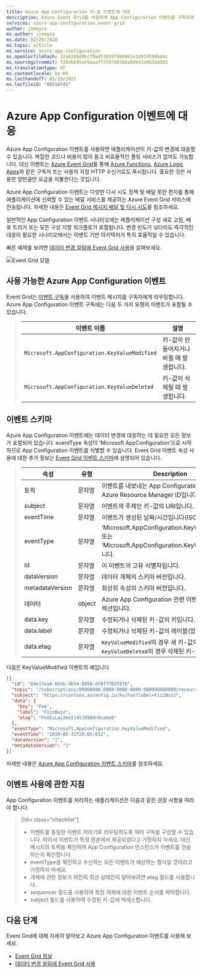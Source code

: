 ```yaml
---
title: Azure App Configuration 키-값 이벤트에 대응
description: Azure Event Grid를 사용하여 App Configuration 이벤트를 구독하면 복잡한 코드 없이 애플리케이션이 키-값의 변경에 대응할 수 있습니다.
services: azure-app-configuration,event-grid
author: jimmyca
ms.author: jimmyca
ms.date: 02/20/2020
ms.topic: article
ms.service: azure-app-configuration
ms.openlocfilehash: 12a62bbd06cf9adf3b5978bb061e1d014599b44c
ms.sourcegitcommit: f28ebb95ae9aaaff3f87d8388a09b41e0b3445b5
ms.translationtype: HT
ms.contentlocale: ko-KR
ms.lasthandoff: 03/29/2021
ms.locfileid: "99550745"
---
```

# <a name="reacting-to-azure-app-configuration-events"></a>Azure App Configuration 이벤트에 대응

Azure App Configuration 이벤트를 사용하면 애플리케이션이 키-값의 변경에 대응할 수 있습니다. 복잡한 코드나 비용이 많이 들고 비효율적인 폴링 서비스가 없어도 가능합니다. 대신 이벤트는 [Azure Event Grid](https://azure.microsoft.com/services/event-grid/)를 통해 [Azure Functions](https://azure.microsoft.com/services/functions/), [Azure Logic Apps](https://azure.microsoft.com/services/logic-apps/)와 같은 구독자 또는 사용자 지정 HTTP 수신기로도 푸시됩니다. 중요한 것은 사용한 양만큼만 요금을 지불한다는 것입니다.

Azure App Configuration 이벤트는 다양한 다시 시도 정책 및 배달 못한 편지를 통해 애플리케이션에 신뢰할 수 있는 배달 서비스를 제공하는 Azure Event Grid 서비스에 전송됩니다. 자세한 내용은 [Event Grid 메시지 배달 및 다시 시도](../event-grid/delivery-and-retry.md)를 참조하세요.

일반적인 App Configuration 이벤트 시나리오에는 애플리케이션 구성 새로 고침, 배포 트리거 또는 모든 구성 지향 워크플로가 포함됩니다. 변경 빈도가 낮더라도 즉각적인 대응이 필요한 시나리오에서는 이벤트 기반 아키텍처가 특히 효율적일 수 있습니다.

빠른 예제를 보려면 [데이터 변경 알림에 Event Grid 사용](./howto-app-configuration-event.md)을 살펴보세요. 

![Event Grid 모델](./media/event-grid-functional-model.png)

## <a name="available-azure-app-configuration-events"></a>사용 가능한 Azure App Configuration 이벤트
Event Grid는 [이벤트 구독](../event-grid/concepts.md#event-subscriptions)을 사용하여 이벤트 메시지를 구독자에게 라우팅합니다. Azure App Configuration 이벤트 구독에는 다음 두 가지 유형의 이벤트가 포함될 수 있습니다.  

> |이벤트 이름|설명|
> |----------|-----------|
> |`Microsoft.AppConfiguration.KeyValueModified`|키-값이 만들어지거나 바뀔 때 발생합니다.|
> |`Microsoft.AppConfiguration.KeyValueDeleted`|키-값이 삭제될 때 발생합니다.|

## <a name="event-schema"></a>이벤트 스키마
Azure App Configuration 이벤트에는 데이터 변경에 대응하는 데 필요한 모든 정보가 포함되어 있습니다. eventType 속성이 ‘Microsoft AppConfiguration’으로 시작하므로 App Configuration 이벤트를 식별할 수 있습니다. Event Grid 이벤트 속성 사용에 대한 추가 정보는 [Event Grid 이벤트 스키마](../event-grid/event-schema.md)에 설명되어 있습니다.  

> |속성|유형|Description|
> |-------------------|------------------------|-----------------------------------------------------------------------|
> |토픽|문자열|이벤트를 내보내는 App Configuration 이벤트의 전체 Azure Resource Manager ID입니다.|
> |subject|문자열|이벤트의 주체인 키-값의 URI입니다.|
> |eventTime|문자열|이벤트가 생성된 날짜/시간입니다(ISO 8601 형식).|
> |eventType|문자열|‘Microsoft.AppConfiguration.KeyValueModified’ 또는 ‘Microsoft.AppConfiguration.KeyValueDeleted’입니다.|
> |Id|문자열|이 이벤트의 고유 식별자입니다.|
> |dataVersion|문자열|데이터 개체의 스키마 버전입니다.|
> |metadataVersion|문자열|최상위 속성의 스키마 버전입니다.|
> |데이터|object|Azure App Configuration 관련 이벤트 데이터의 컬렉션입니다.|
> |data.key|문자열|수정되거나 삭제된 키-값의 키입니다.|
> |data.label|문자열|수정되거나 삭제된 키-값의 레이블(있는 경우)입니다.|
> |data.etag|문자열|`KeyValueModified`의 경우 새 키-값의 etag입니다. `KeyValueDeleted`의 경우 삭제된 키-값의 etag입니다.|

다음은 KeyValueModified 이벤트의 예입니다.
```json
[{
  "id": "84e17ea4-66db-4b54-8050-df8f7763f87b",
  "topic": "/subscriptions/00000000-0000-0000-0000-000000000000/resourceGroups/testrg/providers/microsoft.appconfiguration/configurationstores/contoso",
  "subject": "https://contoso.azconfig.io/kv/Foo?label=FizzBuzz",
  "data": {
    "key": "Foo",
    "label": "FizzBuzz",
    "etag": "FnUExLaj2moIi4tJX9AXn9sakm0"
  },
  "eventType": "Microsoft.AppConfiguration.KeyValueModified",
  "eventTime": "2019-05-31T20:05:03Z",
  "dataVersion": "1",
  "metadataVersion": "1"
}]

```

자세한 내용은 [Azure App Configuration 이벤트 스키마](../event-grid/event-schema-app-configuration.md)를 참조하세요.

## <a name="practices-for-consuming-events"></a>이벤트 사용에 관한 지침
App Configuration 이벤트를 처리하는 애플리케이션은 다음과 같은 권장 사항을 따라야 합니다.
> [!div class="checklist"]
> * 이벤트를 동일한 이벤트 처리기로 라우팅하도록 여러 구독을 구성할 수 있습니다. 따라서 이벤트가 특정 원본에서 제공되었다고 가정하지 마세요. 대신 메시지의 토픽을 확인하여 App Configuration 인스턴스가 이벤트를 전송하는지 확인합니다.
> * eventType을 확인하고 수신하는 모든 이벤트가 예상하는 형식일 것이라고 가정하지 마세요.
> * 개체에 관한 정보가 여전히 최신 상태인지 알아보려면 etag 필드를 사용합니다.  
> * sequencer 필드를 사용하여 특정 개체에 대한 이벤트 순서를 파악합니다.
> * subject 필드를 사용하여 수정된 키-값에 액세스합니다.


## <a name="next-steps"></a>다음 단계

Event Grid에 대해 자세히 알아보고 Azure App Configuration 이벤트를 사용해 보세요.

- [Event Grid 정보](../event-grid/overview.md)
- [데이터 변경 알림에 Event Grid 사용](./howto-app-configuration-event.md)